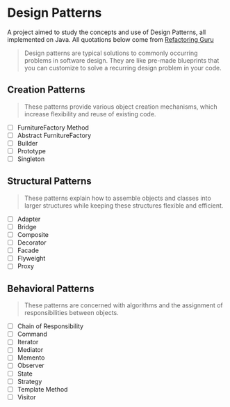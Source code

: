 Design Patterns
==============================

A project aimed to study the concepts and use of Design Patterns, all implemented on Java. All quotations below come from [Refactoring Guru](https://refactoring.guru/design-patterns)

> Design patterns are typical solutions to commonly occurring problems in software design. They are like pre-made blueprints that you can customize to solve a recurring design problem in your code.

## Creation Patterns
> These patterns provide various object creation mechanisms, which increase flexibility and reuse of existing code.
- [ ] FurnitureFactory Method
- [ ] Abstract FurnitureFactory
- [ ] Builder
- [ ] Prototype
- [ ] Singleton
## Structural Patterns
> These patterns explain how to assemble objects and classes into larger structures while keeping these structures flexible and efficient.
- [ ] Adapter
- [ ] Bridge
- [ ] Composite
- [ ] Decorator
- [ ] Facade
- [ ] Flyweight
- [ ] Proxy

## Behavioral Patterns
> These patterns are concerned with algorithms and the assignment of responsibilities between objects.
- [ ] Chain of Responsibility
- [ ] Command
- [ ] Iterator
- [ ] Mediator
- [ ] Memento
- [ ] Observer
- [ ] State
- [ ] Strategy
- [ ] Template Method
- [ ] Visitor
